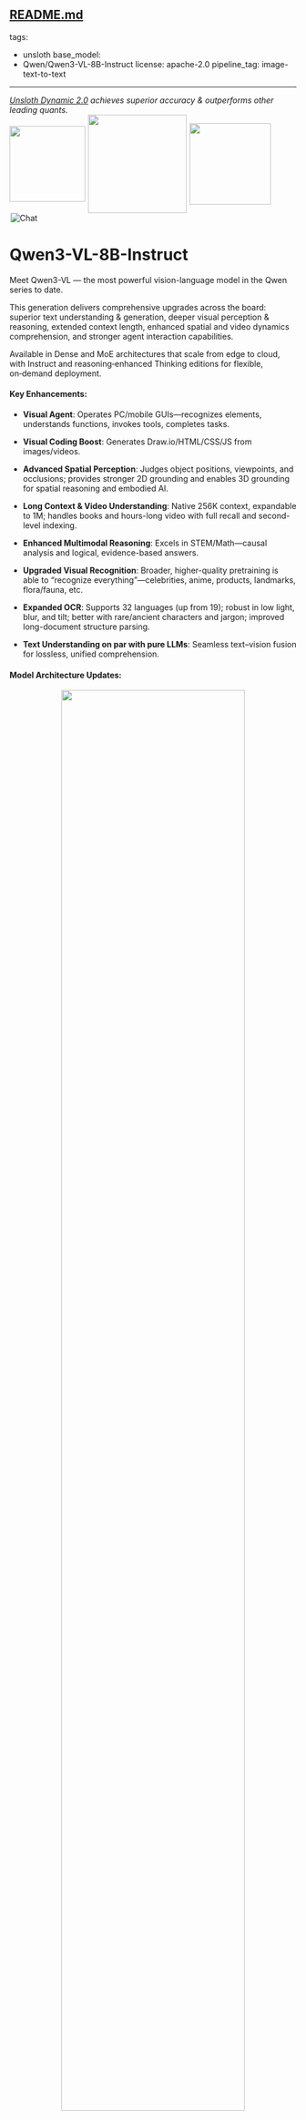 [README.md](https://github.com/user-attachments/files/22951307/README.md)
---
tags:
- unsloth
base_model:
- Qwen/Qwen3-VL-8B-Instruct
license: apache-2.0
pipeline_tag: image-text-to-text
---
<div>
<p style="margin-top: 0;margin-bottom: 0;">
    <em><a href="https://docs.unsloth.ai/basics/unsloth-dynamic-v2.0-gguf">Unsloth Dynamic 2.0</a> achieves superior accuracy & outperforms other leading quants.</em>
  </p>
  <div style="display: flex; gap: 5px; align-items: center; ">
    <a href="https://github.com/unslothai/unsloth/">
      <img src="https://github.com/unslothai/unsloth/raw/main/images/unsloth%20new%20logo.png" width="133">
    </a>
    <a href="https://discord.gg/unsloth">
      <img src="https://github.com/unslothai/unsloth/raw/main/images/Discord%20button.png" width="173">
    </a>
    <a href="https://docs.unsloth.ai/">
      <img src="https://raw.githubusercontent.com/unslothai/unsloth/refs/heads/main/images/documentation%20green%20button.png" width="143">
    </a>
  </div>
</div>

<a href="https://chat.qwenlm.ai/" target="_blank" style="margin: 2px;">
    <img alt="Chat" src="https://img.shields.io/badge/%F0%9F%92%9C%EF%B8%8F%20Qwen%20Chat%20-536af5" style="display: inline-block; vertical-align: middle;"/>
</a>


# Qwen3-VL-8B-Instruct


Meet Qwen3-VL — the most powerful vision-language model in the Qwen series to date.

This generation delivers comprehensive upgrades across the board: superior text understanding & generation, deeper visual perception & reasoning, extended context length, enhanced spatial and video dynamics comprehension, and stronger agent interaction capabilities.

Available in Dense and MoE architectures that scale from edge to cloud, with Instruct and reasoning‑enhanced Thinking editions for flexible, on‑demand deployment.


#### Key Enhancements:

* **Visual Agent**: Operates PC/mobile GUIs—recognizes elements, understands functions, invokes tools, completes tasks.

* **Visual Coding Boost**: Generates Draw.io/HTML/CSS/JS from images/videos.

* **Advanced Spatial Perception**: Judges object positions, viewpoints, and occlusions; provides stronger 2D grounding and enables 3D grounding for spatial reasoning and embodied AI.

* **Long Context & Video Understanding**: Native 256K context, expandable to 1M; handles books and hours-long video with full recall and second-level indexing.

* **Enhanced Multimodal Reasoning**: Excels in STEM/Math—causal analysis and logical, evidence-based answers.

* **Upgraded Visual Recognition**: Broader, higher-quality pretraining is able to “recognize everything”—celebrities, anime, products, landmarks, flora/fauna, etc.

* **Expanded OCR**: Supports 32 languages (up from 19); robust in low light, blur, and tilt; better with rare/ancient characters and jargon; improved long-document structure parsing.

* **Text Understanding on par with pure LLMs**: Seamless text–vision fusion for lossless, unified comprehension.


#### Model Architecture Updates:

<p align="center">
    <img src="https://qianwen-res.oss-accelerate.aliyuncs.com/Qwen3-VL/qwen3vl_arc.jpg" width="80%"/>
<p>


1. **Interleaved-MRoPE**: Full‑frequency allocation over time, width, and height via robust positional embeddings, enhancing long‑horizon video reasoning.

2. **DeepStack**: Fuses multi‑level ViT features to capture fine‑grained details and sharpen image–text alignment.

3. **Text–Timestamp Alignment:** Moves beyond T‑RoPE to precise, timestamp‑grounded event localization for stronger video temporal modeling.

This is the weight repository for Qwen3-VL-8B-Instruct.


---

## Model Performance

**Multimodal performance**

![](https://qianwen-res.oss-accelerate.aliyuncs.com/Qwen3-VL/table_nothinking_vl-8b.jpg)

**Pure text performance**
![](https://qianwen-res.oss-accelerate.aliyuncs.com/Qwen3-VL/table_nothinking_text-8b.jpg)

## Quickstart

Below, we provide simple examples to show how to use Qwen3-VL with 🤖 ModelScope and 🤗 Transformers.

The code of Qwen3-VL has been in the latest Hugging Face transformers and we advise you to build from source with command:
```
pip install git+https://github.com/huggingface/transformers
# pip install transformers==4.57.0 # currently, V4.57.0 is not released
```

### Using 🤗 Transformers to Chat

Here we show a code snippet to show how to use the chat model with `transformers`:

```python
from transformers import Qwen3VLForConditionalGeneration, AutoProcessor

# default: Load the model on the available device(s)
model = Qwen3VLForConditionalGeneration.from_pretrained(
    "Qwen/Qwen3-VL-8B-Instruct", dtype="auto", device_map="auto"
)

# We recommend enabling flash_attention_2 for better acceleration and memory saving, especially in multi-image and video scenarios.
# model = Qwen3VLForConditionalGeneration.from_pretrained(
#     "Qwen/Qwen3-VL-8B-Instruct",
#     dtype=torch.bfloat16,
#     attn_implementation="flash_attention_2",
#     device_map="auto",
# )

processor = AutoProcessor.from_pretrained("Qwen/Qwen/Qwen3-VL-8B-Instruct")

messages = [
    {
        "role": "user",
        "content": [
            {
                "type": "image",
                "image": "https://qianwen-res.oss-cn-beijing.aliyuncs.com/Qwen-VL/assets/demo.jpeg",
            },
            {"type": "text", "text": "Describe this image."},
        ],
    }
]

# Preparation for inference
inputs = processor.apply_chat_template(
    messages,
    tokenize=True,
    add_generation_prompt=True,
    return_dict=True,
    return_tensors="pt"
)

# Inference: Generation of the output
generated_ids = model.generate(**inputs, max_new_tokens=128)
generated_ids_trimmed = [
    out_ids[len(in_ids) :] for in_ids, out_ids in zip(inputs.input_ids, generated_ids)
]
output_text = processor.batch_decode(
    generated_ids_trimmed, skip_special_tokens=True, clean_up_tokenization_spaces=False
)
print(output_text)
```



## Citation

If you find our work helpful, feel free to give us a cite.

```
@misc{qwen3technicalreport,
      title={Qwen3 Technical Report}, 
      author={Qwen Team},
      year={2025},
      eprint={2505.09388},
      archivePrefix={arXiv},
      primaryClass={cs.CL},
      url={https://arxiv.org/abs/2505.09388}, 
}

@article{Qwen2.5-VL,
  title={Qwen2.5-VL Technical Report},
  author={Bai, Shuai and Chen, Keqin and Liu, Xuejing and Wang, Jialin and Ge, Wenbin and Song, Sibo and Dang, Kai and Wang, Peng and Wang, Shijie and Tang, Jun and Zhong, Humen and Zhu, Yuanzhi and Yang, Mingkun and Li, Zhaohai and Wan, Jianqiang and Wang, Pengfei and Ding, Wei and Fu, Zheren and Xu, Yiheng and Ye, Jiabo and Zhang, Xi and Xie, Tianbao and Cheng, Zesen and Zhang, Hang and Yang, Zhibo and Xu, Haiyang and Lin, Junyang},
  journal={arXiv preprint arXiv:2502.13923},
  year={2025}
}

@article{Qwen2VL,
  title={Qwen2-VL: Enhancing Vision-Language Model's Perception of the World at Any Resolution},
  author={Wang, Peng and Bai, Shuai and Tan, Sinan and Wang, Shijie and Fan, Zhihao and Bai, Jinze and Chen, Keqin and Liu, Xuejing and Wang, Jialin and Ge, Wenbin and Fan, Yang and Dang, Kai and Du, Mengfei and Ren, Xuancheng and Men, Rui and Liu, Dayiheng and Zhou, Chang and Zhou, Jingren and Lin, Junyang},
  journal={arXiv preprint arXiv:2409.12191},
  year={2024}
}

@article{Qwen-VL,
  title={Qwen-VL: A Versatile Vision-Language Model for Understanding, Localization, Text Reading, and Beyond},
  author={Bai, Jinze and Bai, Shuai and Yang, Shusheng and Wang, Shijie and Tan, Sinan and Wang, Peng and Lin, Junyang and Zhou, Chang and Zhou, Jingren},
  journal={arXiv preprint arXiv:2308.12966},
  year={2023}
}
```
